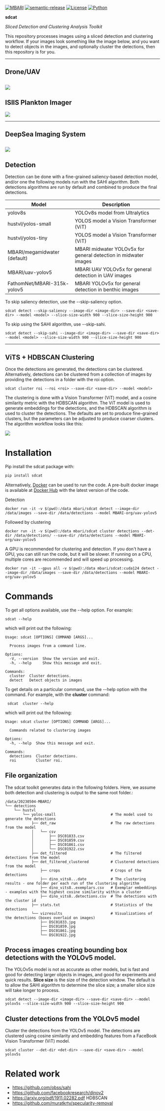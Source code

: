 [![MBARI](https://www.mbari.org/wp-content/uploads/2014/11/logo-mbari-3b.png)](http://www.mbari.org)
[![semantic-release](https://img.shields.io/badge/%20%20%F0%9F%93%A6%F0%9F%9A%80-semantic--release-e10079.svg)](https://github.com/semantic-release/semantic-release)
[![License](https://img.shields.io/badge/License-Apache_2.0-blue.svg)](https://opensource.org/licenses/Apache-2.0)
[![Python](https://img.shields.io/badge/language-Python-blue.svg)](https://www.python.org/downloads/)
 
**sdcat** 

*Sliced Detection and Clustering Analysis Toolkit*

This repository processes images using a sliced detection and clustering workflow.
If your images look something like the image below, and you want to detect objects in the images, 
and optionally cluster the detections, then this repository is for you.

---
Drone/UAV
---
![](https://raw.githubusercontent.com/mbari-org/sdcat/main/docs/imgs/DSC00770_with_logo.png)
---
ISIIS Plankton Imager
---
![](https://raw.githubusercontent.com/mbari-org/sdcat/main/docs/imgs/CFE_ISIIS-081-2023-07-12_14-38-38.862_000058_with_logo.png) 

---
DeepSea Imaging System
---
![](https://raw.githubusercontent.com/mbari-org/sdcat/main/docs/imgs/1696956731236857_with_logo.png)
---
Detection
---
Detection can be done with a fine-grained saliency-based detection model,  and/or one the following models run with the SAHI algorithm.
Both detections algorithms are run by default and combined to produce the final detections.

| Model                         | Description                                                     |
|-------------------------------|-----------------------------------------------------------------|
| yolov8s                       | YOLOv8s model from Ultralytics                                  |
| hustvl/yolos-small            | YOLOS model a Vision Transformer (ViT)                          |
| hustvl/yolos-tiny             | YOLOS model a Vision Transformer (ViT)                          |
| MBARI/megamidwater  (default) | MBARI midwater YOLOv5x for general detection in midwater images |
| MBARI/uav-yolov5              | MBARI UAV YOLOv5x for general detection in UAV images           |
| FathomNet/MBARI-315k-yolov5   | MBARI YOLOv5x for general detection in benthic images           |


To skip saliency detection, use the --skip-saliency option. 

```shell
sdcat detect --skip-saliency --image-dir <image-dir> --save-dir <save-dir> --model <model> --slice-size-width 900 --slice-size-height 900
```

To skip using the SAHI algorithm, use --skip-sahi.   

```shell
sdcat detect --skip-sahi --image-dir <image-dir> --save-dir <save-dir> --model <model> --slice-size-width 900 --slice-size-height 900
````

---
ViTS + HDBSCAN Clustering
---
Once the detections are generated, the detections can be clustered.  Alternatively, 
detections can be clustered from a collection of images by providing the detections in a folder with the roi option.
    
```shell
sdcat cluster roi --roi <roi> --save-dir <save-dir> --model <model> 
```

The clustering is done with a Vision Transformer (ViT) model, and a cosine similarity metric with the HDBSCAN algorithm.
The ViT model is used to generate embeddings for the detections, and the HDBSCAN algorithm is used to cluster the detections.
The defaults are set to produce fine-grained clusters, but the parameters can be adjusted to produce coarser clusters.
The algorithm workflow looks like this:

![](https://raw.githubusercontent.com/mbari-org/sdcat/main/docs/imgs/cluster_workflow.png)
  
# Installation
 
Pip install the sdcat package with:

```bash
pip install sdcat
```

Alternatively, [Docker](https://www.docker.com) can be used to run the code. A pre-built docker image is available at [Docker Hub](https://hub.docker.com/r/mbari/sdcat) with the latest version of the code.  
 
Detection
```shell
docker run -it -v $(pwd):/data mbari/sdcat detect --image-dir /data/images --save-dir /data/detections --model MBARI-org/uav-yolov5
```
Followed by clustering
```shell
docker run -it -v $(pwd):/data mbari/sdcat cluster detections --det-dir /data/detections/ --save-dir /data/detections --model MBARI-org/uav-yolov5
```

A GPU is recommended for clustering and detection.  If you don't have a GPU, you can still run the code, but it will be slower.
If running on a CPU, multiple cores are recommended and will speed up processing.

```shell
docker run -it --gpus all -v $(pwd):/data mbari/sdcat:cuda124 detect --image-dir /data/images --save-dir /data/detections --model MBARI-org/uav-yolov5
```

# Commands

To get all options available, use the --help option.  For example:

```shell
sdcat --help
```
which will print out the following:
```shell
Usage: sdcat [OPTIONS] COMMAND [ARGS]...

  Process images from a command line.

Options:
  -V, --version  Show the version and exit.
  -h, --help     Show this message and exit.

Commands:
  cluster  Cluster detections.
  detect   Detect objects in images

```

To get details on a particular command, use the --help option with the command.  For example, with the **cluster** command:

```shell
 sdcat  cluster --help 
```

which will print out the following:
```shell
Usage: sdcat cluster [OPTIONS] COMMAND [ARGS]...

  Commands related to clustering images

Options:
  -h, --help  Show this message and exit.

Commands:
  detections  Cluster detections.
  roi         Cluster roi.
```

## File organization

The sdcat toolkit generates data in the following folders. Here, we assume both detection and clustering is output to the same root folder.:
 
```
/data/20230504-MBARI/
└── detections
    └── hustvl
        └── yolos-small                         # The model used to generate the detections
            ├── det_raw                         # The raw detections from the model
            │   └── csv                    
            │       ├── DSC01833.csv
            │       ├── DSC01859.csv
            │       ├── DSC01861.csv
            │       └── DSC01922.csv
            ├── det_filtered                    # The filtered detections from the model
            ├── det_filtered_clustered          # Clustered detections from the model
                ├── crops                       # Crops of the detections 
                ├── dino_vits8...date           # The clustering results - one folder per each run of the clustering algorithm
                ├── dino_vits8..exemplars.csv   # Exemplar embeddings - examples with the highest cosine similarity within a cluster
                ├── dino_vits8..detections.csv  # The detections with the cluster id
            ├── stats.txt                       # Statistics of the detections
            └── vizresults                      # Visualizations of the detections (boxes overlaid on images)
                ├── DSC01833.jpg
                ├── DSC01859.jpg
                ├── DSC01861.jpg
                └── DSC01922.jpg

```

## Process images creating bounding box detections with the YOLOv5 model.
The YOLOv5s model is not as accurate as other models, but is fast and good for detecting larger objects in images,
and good for experiments and quick results. 
**Slice size** is the size of the detection window.  The default is to allow the SAHI algorithm to determine the slice size;
a smaller slice size will take longer to process.

```shell
sdcat detect --image-dir <image-dir> --save-dir <save-dir> --model yolov5s --slice-size-width 900 --slice-size-height 900
```

## Cluster detections from the YOLOv5 model

Cluster the detections from the YOLOv5 model.  The detections are clustered using cosine similarity and embedding
features from a FaceBook Vision Transformer (ViT) model.   

```shell
sdcat cluster --det-dir <det-dir> --save-dir <save-dir> --model yolov5s
```
  

# Related work
* https://github.com/obss/sahi
* https://github.com/facebookresearch/dinov2
* https://arxiv.org/pdf/1911.02282.pdf HDBSCAN
* https://github.com/muratkrty/specularity-removal
